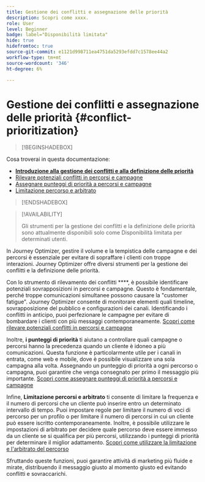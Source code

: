 ```yaml
---
title: Gestione dei conflitti e assegnazione delle priorità
description: Scopri come xxxx.
role: User
level: Beginner
badge: label="Disponibilità limitata"
hide: true
hidefromtoc: true
source-git-commit: e1121d998711ea4751da5293efdd7c1578ee44a2
workflow-type: tm+mt
source-wordcount: '346'
ht-degree: 6%

---
```



# Gestione dei conflitti e assegnazione delle priorità {#conflict-prioritization}

>[!BEGINSHADEBOX]

Cosa troverai in questa documentazione:

* **[Introduzione alla gestione dei conflitti e alla definizione delle priorità](gs-conflict-prioritization.md)**
* [Rilevare potenziali conflitti in percorsi e campagne](conflicts.md)
* [Assegnare punteggi di priorità a percorsi e campagne](priority-scores.md)
* [Limitazione percorso e arbitrato](journey-capping.md)

>[!ENDSHADEBOX]

>[!AVAILABILITY]
>
>Gli strumenti per la gestione dei conflitti e la definizione delle priorità sono attualmente disponibili solo come Disponibilità limitata per determinati utenti.

In Journey Optimizer, gestire il volume e la tempistica delle campagne e dei percorsi è essenziale per evitare di sopraffare i clienti con troppe interazioni. Journey Optimizer offre diversi strumenti per la gestione dei conflitti e la definizione delle priorità.

Con lo strumento di rilevamento dei conflitti ****, è possibile identificare potenziali sovrapposizioni in percorsi e campagne. Questo è fondamentale, perché troppe comunicazioni simultanee possono causare la &quot;customer fatigue&quot;. Journey Optimizer consente di monitorare elementi quali timeline, sovrapposizione del pubblico e configurazioni dei canali. Identificando i conflitti in anticipo, puoi perfezionare le campagne per evitare di bombardare i clienti con più messaggi contemporaneamente. [Scopri come rilevare potenziali conflitti in percorsi e campagne](conflicts.md)

Inoltre, **i punteggi di priorità** ti aiutano a controllare quali campagne o percorsi hanno la precedenza quando un cliente è idoneo a più comunicazioni. Questa funzione è particolarmente utile per i canali in entrata, come web e mobile, dove è possibile visualizzare una sola campagna alla volta. Assegnando un punteggio di priorità a ogni percorso o campagna, puoi garantire che venga consegnato per primo il messaggio più importante. [Scopri come assegnare punteggi di priorità a percorsi e campagne](priority-scores.md)

Infine, **Limitazione percorsi e arbitrato** ti consente di limitare la frequenza e il numero di percorsi che un cliente può inserire entro un determinato intervallo di tempo. Puoi impostare regole per limitare il numero di voci di percorso per un profilo o per limitare il numero di percorsi in cui un cliente può essere iscritto contemporaneamente. Inoltre, è possibile utilizzare le impostazioni di arbitrato per decidere quale percorso deve essere immesso da un cliente se si qualifica per più percorsi, utilizzando i punteggi di priorità per determinare il miglior adattamento. [Scopri come utilizzare la limitazione e l&#39;arbitrato del percorso](journey-capping.md)

Sfruttando queste funzioni, puoi garantire attività di marketing più fluide e mirate, distribuendo il messaggio giusto al momento giusto ed evitando conflitti e sovraccarichi.

